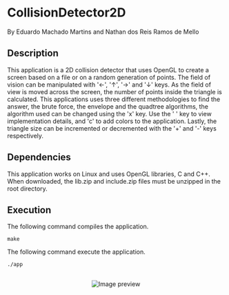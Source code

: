 # CollisionDetector2D
By Eduardo Machado Martins and Nathan dos Reis Ramos de Mello

## Description
This application is a 2D collision detector that uses OpenGL to create a screen based on a file or on a random generation of points. The field of vision can be manipulated with '←', '↑', '→' and '↓' keys. As the field of view is moved across the screen, the number of points inside the triangle is calculated. This applications uses three different methodologies to find the answer, the brute force, the envelope and the quadtree algorithms, the algorithm used can be changed using the 'x' key. Use the ' ' key to view implementation details, and 'c' to add colors to the application. Lastly, the triangle size can be incremented or decremented with the '+' and '-' keys respectively.

## Dependencies
This application works on Linux and uses OpenGL libraries, C and C++. When downloaded, the lib.zip and include.zip files must be unzipped in the root directory.

## Execution
The following command compiles the application.
```
make
```
The following command execute the application.
```
./app
```

##
<div align="center">  
  <img src="https://cdn.discordapp.com/attachments/1076157666986049598/1077202355575062618/ColliderD2D.png" alt="Image preview" /> 
</div>
